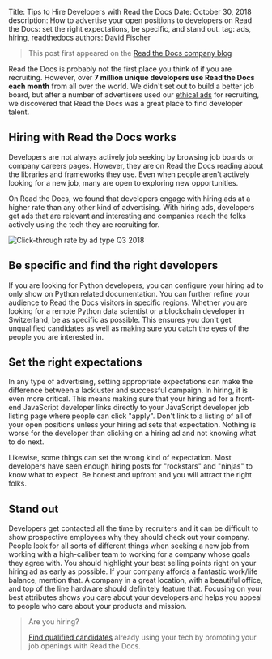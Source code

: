 Title: Tips to Hire Developers with Read the Docs
Date: October 30, 2018
description: How to advertise your open positions to developers on Read the Docs: set the right expectations, be specific, and stand out.
tag: ads, hiring, readthedocs
authors: David Fischer


> This post first appeared
> on the [Read the Docs company blog](https://blog.readthedocs.com/hiring-developers-with-readthedocs/)

Read the Docs is probably not the first place you think of if you are
recruiting. However, over **7 million unique developers use Read the
Docs each month** from all over the world. We didn't set out to build a
better job board, but after a number of advertisers used our [ethical
ads](https://docs.readthedocs.io/en/latest/advertising/ethical-advertising.html)
for recruiting, we discovered that Read the Docs was a great place to
find developer talent.

Hiring with Read the Docs works
-------------------------------

Developers are not always actively job seeking by browsing job boards or
company careers pages. However, they are on Read the Docs reading about
the libraries and frameworks they use. Even when people aren't actively
looking for a new job, many are open to exploring new opportunities.

On Read the Docs, we found that developers engage with hiring ads at a
higher rate than any other kind of advertising. With hiring ads,
developers get ads that are relevant and interesting and companies reach
the folks actively using the tech they are recruiting for.

<img src="{static}../images/posts/2018-ctr-adtype.png" class="mw-100" alt="Click-through rate by ad type Q3 2018">


Be specific and find the right developers
-----------------------------------------

If you are looking for Python developers, you can configure your hiring
ad to only show on Python related documentation. You can further refine
your audience to Read the Docs visitors in specific regions. Whether you
are looking for a remote Python data scientist or a blockchain developer
in Switzerland, be as specific as possible. This ensures you don't get
unqualified candidates as well as making sure you catch the eyes of the
people you are interested in.


Set the right expectations
--------------------------

In any type of advertising, setting appropriate expectations can make
the difference between a lackluster and successful campaign. In hiring,
it is even more critical. This means making sure that your hiring ad for
a front-end JavaScript developer links directly to your JavaScript
developer job listing page where people can click "apply". Don't link
to a listing of all of your open positions unless your hiring ad sets
that expectation. Nothing is worse for the developer than clicking on a
hiring ad and not knowing what to do next.

Likewise, some things can set the wrong kind of expectation. Most
developers have seen enough hiring posts for "rockstars" and
"ninjas" to know what to expect. Be honest and upfront and you will
attract the right folks.


Stand out
---------

Developers get contacted all the time by recruiters and it can be
difficult to show prospective employees why they should check out your
company. People look for all sorts of different things when seeking a
new job from working with a high-caliber team to working for a company
whose goals they agree with. You should highlight your best selling
points right on your hiring ad as early as possible. If your company
affords a fantastic work/life balance, mention that. A company in a
great location, with a beautiful office, and top of the line hardware
should definitely feature that. Focusing on your best attributes shows
you care about your developers and helps you appeal to people who care
about your products and mission.

> Are you hiring?
>
> [Find qualified candidates]({filename}../pages/advertisers-hiring.md)
> already using your tech by promoting your job openings with Read the Docs.
